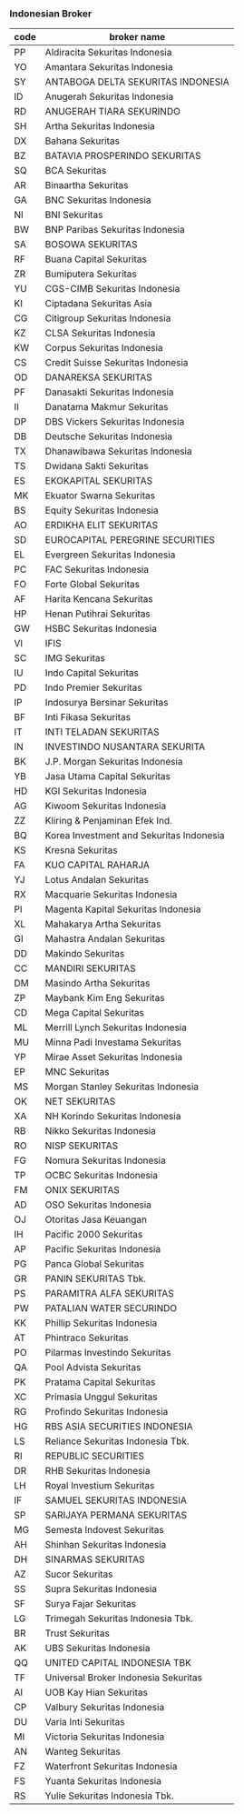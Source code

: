 ### Indonesian Broker
|code| broker name |
|-|-|
| PP |Aldiracita Sekuritas Indonesia |
| YO |Amantara Sekuritas Indonesia |
| SY |ANTABOGA DELTA SEKURITAS INDONESIA |
| ID |Anugerah Sekuritas Indonesia |
| RD |ANUGERAH TIARA SEKURINDO |
| SH |Artha Sekuritas Indonesia |
| DX |Bahana Sekuritas |
| BZ |BATAVIA PROSPERINDO SEKURITAS |
| SQ |BCA Sekuritas |
| AR |Binaartha Sekuritas |
| GA |BNC Sekuritas Indonesia |
| NI |BNI Sekuritas |
| BW |BNP Paribas Sekuritas Indonesia |
| SA |BOSOWA SEKURITAS |
| RF |Buana Capital Sekuritas |
| ZR |Bumiputera Sekuritas |
| YU |CGS-CIMB Sekuritas Indonesia |
| KI |Ciptadana Sekuritas Asia |
| CG |Citigroup Sekuritas Indonesia |
| KZ |CLSA Sekuritas Indonesia |
| KW |Corpus Sekuritas Indonesia |
| CS |Credit Suisse Sekuritas Indonesia |
| OD |DANAREKSA SEKURITAS |
| PF |Danasakti Sekuritas Indonesia |
| II |Danatama Makmur Sekuritas |
| DP |DBS Vickers Sekuritas Indonesia |
| DB |Deutsche Sekuritas Indonesia |
| TX |Dhanawibawa Sekuritas Indonesia |
| TS |Dwidana Sakti Sekuritas |
| ES |EKOKAPITAL SEKURITAS |
| MK |Ekuator Swarna Sekuritas |
| BS |Equity Sekuritas Indonesia |
| AO |ERDIKHA ELIT SEKURITAS |
| SD |EUROCAPITAL PEREGRINE SECURITIES |
| EL |Evergreen Sekuritas Indonesia |
| PC |FAC Sekuritas Indonesia |
| FO |Forte Global Sekuritas |
| AF |Harita Kencana Sekuritas |
| HP |Henan Putihrai Sekuritas |
| GW |HSBC Sekuritas Indonesia |
| VI |IFIS |
| SC |IMG Sekuritas |
| IU |Indo Capital Sekuritas |
| PD |Indo Premier Sekuritas |
| IP |Indosurya Bersinar Sekuritas |
| BF |Inti Fikasa Sekuritas |
| IT |INTI TELADAN SEKURITAS |
| IN |INVESTINDO NUSANTARA SEKURITA |
| BK |J.P. Morgan Sekuritas Indonesia |
| YB |Jasa Utama Capital Sekuritas |
| HD |KGI Sekuritas Indonesia |
| AG |Kiwoom Sekuritas Indonesia |
| ZZ |Kliring &amp; Penjaminan Efek Ind. |
| BQ |Korea Investment and Sekuritas Indonesia |
| KS |Kresna Sekuritas |
| FA |KUO CAPITAL RAHARJA |
| YJ |Lotus Andalan Sekuritas |
| RX |Macquarie Sekuritas Indonesia |
| PI |Magenta Kapital Sekuritas Indonesia |
| XL |Mahakarya Artha Sekuritas |
| GI |Mahastra Andalan Sekuritas |
| DD |Makindo Sekuritas |
| CC |MANDIRI SEKURITAS |
| DM |Masindo Artha Sekuritas |
| ZP |Maybank Kim Eng Sekuritas |
| CD |Mega Capital Sekuritas |
| ML |Merrill Lynch Sekuritas Indonesia |
| MU |Minna Padi Investama Sekuritas |
| YP |Mirae Asset Sekuritas Indonesia |
| EP |MNC Sekuritas |
| MS |Morgan Stanley Sekuritas Indonesia |
| OK |NET SEKURITAS |
| XA |NH Korindo Sekuritas Indonesia |
| RB |Nikko Sekuritas Indonesia |
| RO |NISP SEKURITAS |
| FG |Nomura Sekuritas Indonesia |
| TP |OCBC Sekuritas Indonesia |
| FM |ONIX SEKURITAS |
| AD |OSO Sekuritas Indonesia |
| OJ |Otoritas Jasa Keuangan |
| IH |Pacific 2000 Sekuritas |
| AP |Pacific Sekuritas Indonesia |
| PG |Panca Global Sekuritas |
| GR |PANIN SEKURITAS Tbk. |
| PS |PARAMITRA ALFA SEKURITAS |
| PW |PATALIAN WATER SECURINDO |
| KK |Phillip Sekuritas Indonesia |
| AT |Phintraco Sekuritas |
| PO |Pilarmas Investindo Sekuritas |
| QA |Pool Advista Sekuritas |
| PK |Pratama Capital Sekuritas |
| XC |Primasia Unggul Sekuritas |
| RG |Profindo Sekuritas Indonesia |
| HG |RBS ASIA SECURITIES INDONESIA |
| LS |Reliance Sekuritas Indonesia Tbk. |
| RI |REPUBLIC SECURITIES |
| DR |RHB Sekuritas Indonesia |
| LH |Royal Investium Sekuritas |
| IF |SAMUEL SEKURITAS INDONESIA |
| SP |SARIJAYA PERMANA SEKURITAS |
| MG |Semesta Indovest Sekuritas |
| AH |Shinhan Sekuritas Indonesia |
| DH |SINARMAS SEKURITAS |
| AZ |Sucor Sekuritas |
| SS |Supra Sekuritas Indonesia |
| SF |Surya Fajar Sekuritas |
| LG |Trimegah Sekuritas Indonesia Tbk. |
| BR |Trust Sekuritas |
| AK |UBS Sekuritas Indonesia |
| QQ |UNITED CAPITAL INDONESIA TBK |
| TF |Universal Broker Indonesia Sekuritas |
| AI |UOB Kay Hian Sekuritas |
| CP |Valbury Sekuritas Indonesia |
| DU |Varia Inti Sekuritas |
| MI |Victoria Sekuritas Indonesia |
| AN |Wanteg Sekuritas |
| FZ |Waterfront Sekuritas Indonesia |
| FS |Yuanta Sekuritas Indonesia |
| RS |Yulie Sekuritas Indonesia Tbk. |